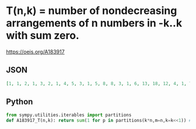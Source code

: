 # T\(n,k\) \= number of nondecreasing arrangements of n numbers in \-k\.\.k with sum zero\.
https://oeis.org/A183917
## JSON
```JSON
[1, 1, 2, 1, 3, 2, 1, 4, 5, 3, 1, 5, 8, 8, 3, 1, 6, 13, 18, 12, 4, 1, 7, 18, 33, 32, 18, 4, 1, 8, 25, 55, 73, 58, 24, 5, 1, 9, 32, 86, 141, 151, 94, 33, 5, 1, 10, 41, 126, 252, 338, 289, 151, 43, 6, 1, 11, 50, 177, 414, 676, 734, 526, 227, 55, 6, 1, 12, 61, 241, 649, 1242, 1656, 1514]
```
## Python
```Python
from sympy.utilities.iterables import partitions
def A183917_T(n,k): return sum(1 for p in partitions(k*n,m=n,k=k<<1)) # _Chai Wah Wu_, Aug 27 2024
```
